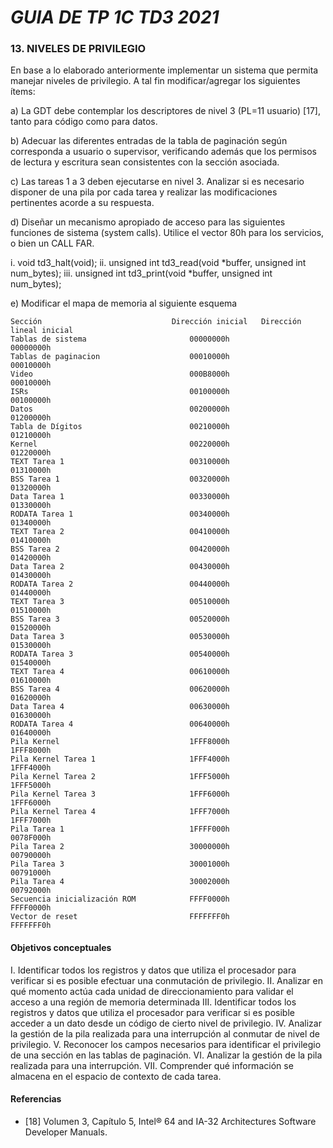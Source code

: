# _GUIA DE TP 1C TD3 2021_
### 13. NIVELES DE PRIVILEGIO
En base a lo elaborado anteriormente implementar un sistema que permita manejar niveles de privilegio. A tal fin modificar/agregar los siguientes ítems:

a) La GDT debe contemplar los descriptores de nivel 3 (PL=11 usuario) [17], tanto para código como para datos.

b) Adecuar las diferentes entradas de la tabla de paginación según corresponda a usuario o supervisor, verificando además que los permisos de lectura y escritura sean consistentes con la sección asociada.

c) Las tareas 1 a 3 deben ejecutarse en nivel 3. Analizar si es necesario disponer de una pila por cada tarea y realizar las modificaciones pertinentes acorde a su respuesta.

d) Diseñar un mecanismo apropiado de acceso para las siguientes funciones de sistema (system calls). Utilice el vector 80h para los servicios, o bien un CALL FAR.

i. void td3_halt(void);
ii. unsigned int td3_read(void *buffer, unsigned int num_bytes);
iii. unsigned int td3_print(void *buffer, unsigned int num_bytes);

e) Modificar el mapa de memoria al siguiente esquema
```
Sección                             Dirección inicial   Dirección lineal inicial
Tablas de sistema                       00000000h               00000000h
Tablas de paginacion                    00010000h               00010000h
Video                                   000B8000h               00010000h
ISRs                                    00100000h               00100000h
Datos                                   00200000h               01200000h
Tabla de Dígitos                        00210000h               01210000h
Kernel                                  00220000h               01220000h
TEXT Tarea 1                            00310000h               01310000h
BSS Tarea 1                             00320000h               01320000h
Data Tarea 1                            00330000h               01330000h
RODATA Tarea 1                          00340000h               01340000h
TEXT Tarea 2                            00410000h               01410000h
BSS Tarea 2                             00420000h               01420000h
Data Tarea 2                            00430000h               01430000h
RODATA Tarea 2                          00440000h               01440000h
TEXT Tarea 3                            00510000h               01510000h
BSS Tarea 3                             00520000h               01520000h
Data Tarea 3                            00530000h               01530000h
RODATA Tarea 3                          00540000h               01540000h
TEXT Tarea 4                            00610000h               01610000h
BSS Tarea 4                             00620000h               01620000h
Data Tarea 4                            00630000h               01630000h
RODATA Tarea 4                          00640000h               01640000h
Pila Kernel                             1FFF8000h               1FFF8000h
Pila Kernel Tarea 1                     1FFF4000h               1FFF4000h
Pila Kernel Tarea 2                     1FFF5000h               1FFF5000h
Pila Kernel Tarea 3                     1FFF6000h               1FFF6000h
Pila Kernel Tarea 4                     1FFF7000h               1FFF7000h
Pila Tarea 1                            1FFFF000h               0078F000h
Pila Tarea 2                            30000000h               00790000h
Pila Tarea 3                            30001000h               00791000h
Pila Tarea 4                            30002000h               00792000h
Secuencia inicialización ROM            FFFF0000h               FFFF0000h
Vector de reset                         FFFFFFF0h               FFFFFFF0h                                
```
#### Objetivos conceptuales                                                                                              
I. Identificar todos los registros y datos que utiliza el procesador para verificar si es posible efectuar una conmutación de privilegio.
II. Analizar en qué momento actúa cada unidad de direccionamiento para validar el acceso a una región de memoria determinada
III. Identificar todos los registros y datos que utiliza el procesador para verificar si es posible acceder a un dato desde un código de cierto nivel de privilegio.
IV. Analizar la gestión de la pila realizada para una interrupción al conmutar de nivel de privilegio.
V. Reconocer los campos necesarios para identificar el privilegio de una sección en las tablas de paginación.
VI. Analizar la gestión de la pila realizada para una interrupción.
VII. Comprender qué información se almacena en el espacio de contexto de cada tarea.

#### Referencias  

- [18] Volumen 3, Capítulo 5, Intel® 64 and IA-32 Architectures Software Developer Manuals.